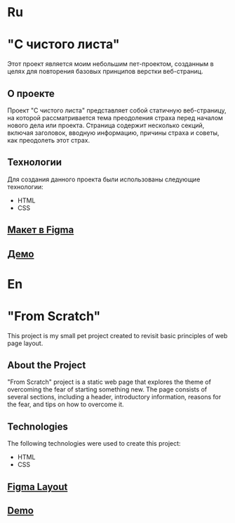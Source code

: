 # Ru

# "С чистого листа"

Этот проект является моим небольшим пет-проектом, созданным в целях для повторения базовых принципов верстки веб-страниц.

## О проекте

Проект "С чистого листа" представляет собой статичную веб-страницу, на которой рассматривается тема преодоления страха перед началом нового дела или проекта. Страница содержит несколько секций, включая заголовок, вводную информацию, причины страха и советы, как преодолеть этот страх.

## Технологии

Для создания данного проекта были использованы следующие технологии:

- HTML
- CSS

## [Макет в Figma](https://www.figma.com/file/NYfnJOdop70AyaAoEg9iBH/%231-С-чистого-листа-(Copy)?type=design&node-id=0-1&mode=design&t=h3gdnm9tVOIdfOfK-0)

## [Демо](https://tsinik2508.github.io/s-chistogo-lista/)

# En

# "From Scratch"

This project is my small pet project created to revisit basic principles of web page layout.

## About the Project

"From Scratch" project is a static web page that explores the theme of overcoming the fear of starting something new. The page consists of several sections, including a header, introductory information, reasons for the fear, and tips on how to overcome it.

## Technologies

The following technologies were used to create this project:

- HTML
- CSS

## [Figma Layout](https://www.figma.com/file/NYfnJOdop70AyaAoEg9iBH/%231-С-чистого-листа-(Copy)?type=design&node-id=0-1&mode=design&t=h3gdnm9tVOIdfOfK-0)

## [Demo](https://tsinik2508.github.io/s-chistogo-lista/)